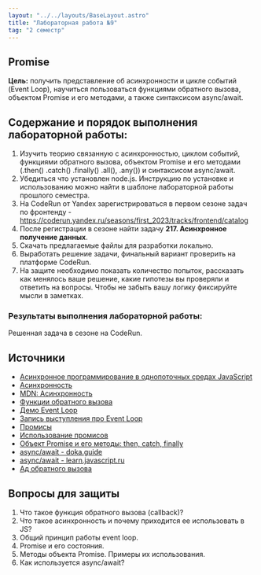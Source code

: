 ```yaml
---
layout: "../../layouts/BaseLayout.astro"
title: "Лабораторная работа №9"
tag: "2 семестр"
---
```


## Promise

**Цель:** получить представление об асинхронности и цикле событий (Event Loop), научиться пользоваться функциями обратного вызова, объектом Promise и его методами, а также синтаксисом async/await.

## Содержание и порядок выполнения лабораторной работы:

1. Изучить теорию связанную с асинхронностью, циклом событий, функциями обратного вызова, объектом Promise и его методами (.then() .catch() .finally() .all(), .any()) и синтаксисом async/await.
1. Убедиться что установлен node.js. Инструкцию по установке и использованию можно найти в шаблоне лабораторной работы прошлого семестра.
1. На CodeRun от Yandex зарегистрироваться в первом сезоне задач по фронтенду - https://coderun.yandex.ru/seasons/first_2023/tracks/frontend/catalog
1. После регистрации в сезоне найти задачу **217. Асинхронное получение данных**.
1. Скачать предлагаемые файлы для разработки локально.
1. Выработать решение задачи, финальный вариант проверить на платформе CodeRun.
1. На защите необходимо показать количество попыток, рассказать как менялось ваше решение, какие гипотезы вы проверяли и ответить на вопросы. Чтобы не забыть вашу логику фиксируйте мысли в заметках.

### Результаты выполнения лабораторной работы:

Решенная задача в сезоне на CodeRun.

## Источники

- [Асинхронное программирование в однопоточных средах JavaScript](https://habr.com/ru/articles/651037/)
- [Асинхронность](https://doka.guide/js/async-in-js/)
- [MDN: Асинхронность](https://developer.mozilla.org/ru/docs/Learn/JavaScript/Asynchronous)
- [Функции обратного вызова](https://learn.javascript.ru/callbacks)
- [Демо Event Loop](http://latentflip.com/loupe/)
- [Запись выступления про Event Loop](https://www.youtube.com/watch?v=8aGhZQkoFbQ)
- [Промисы](https://doka.guide/js/promise/)
- [Использование промисов](https://developer.mozilla.org/ru/docs/Web/JavaScript/Guide/Using_promises)
- [Объект Promise и его методы: then, catch, finally](https://learn.javascript.ru/promise-basics)
- [async/await - doka.guide](https://doka.guide/js/async-await/)
- [async/await - learn.javascript.ru](https://learn.javascript.ru/async-await)
- [Ад обратного вызова](http://callbackhell.com/)

## Вопросы для защиты

1. Что такое функция обратного вызова (callback)?
1. Что такое асинхронность и почему приходится ее использовать в JS?
1. Общий принцип работы event loop.
1. Promise и его состояния.
1. Методы объекта Promise. Примеры их использования.
1. Как используется async/await?

